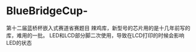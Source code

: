 # BlueBridgeCup-
第十二届蓝桥杯嵌入式赛道省赛题目
辣鸡库，新型号的芯片用的是十几年前写的库，难用的一批。
LED和LCD部分脚二次使用，导致在LCD打印的时候会影响LED的状态  
